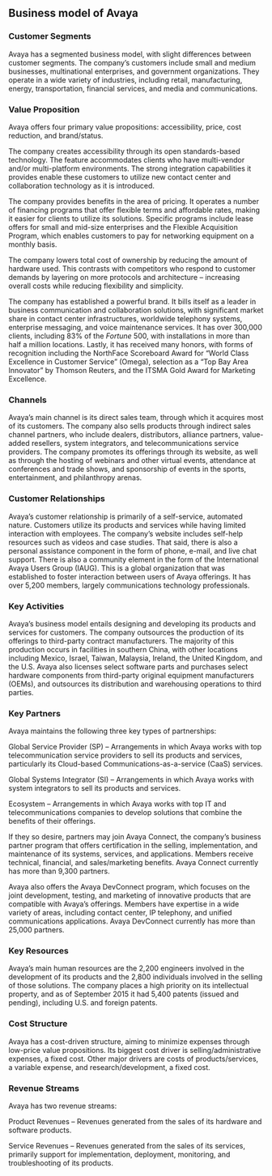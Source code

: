 Business model of Avaya
-----------------------

 ### Customer Segments

 Avaya has a segmented business model, with slight differences between customer segments. The company’s customers include small and medium businesses, multinational enterprises, and government organizations. They operate in a wide variety of industries, including retail, manufacturing, energy, transportation, financial services, and media and communications.

 ### Value Proposition

 Avaya offers four primary value propositions: accessibility, price, cost reduction, and brand/status.

 The company creates accessibility through its open standards-based technology. The feature accommodates clients who have multi-vendor and/or multi-platform environments. The strong integration capabilities it provides enable these customers to utilize new contact center and collaboration technology as it is introduced.

 The company provides benefits in the area of pricing. It operates a number of financing programs that offer flexible terms and affordable rates, making it easier for clients to utilize its solutions. Specific programs include lease offers for small and mid-size enterprises and the Flexible Acquisition Program, which enables customers to pay for networking equipment on a monthly basis.

 The company lowers total cost of ownership by reducing the amount of hardware used. This contrasts with competitors who respond to customer demands by layering on more protocols and architecture – increasing overall costs while reducing flexibility and simplicity.

 The company has established a powerful brand. It bills itself as a leader in business communication and collaboration solutions, with significant market share in contact center infrastructures, worldwide telephony systems, enterprise messaging, and voice maintenance services. It has over 300,000 clients, including 83% of the *Fortune* 500, with installations in more than half a million locations. Lastly, it has received many honors, with forms of recognition including the NorthFace Scoreboard Award for “World Class Excellence in Customer Service” (Omega), selection as a “Top Bay Area Innovator” by Thomson Reuters, and the ITSMA Gold Award for Marketing Excellence.

 ### Channels

 Avaya’s main channel is its direct sales team, through which it acquires most of its customers. The company also sells products through indirect sales channel partners, who include dealers, distributors, alliance partners, value-added resellers, system integrators, and telecommunications service providers. The company promotes its offerings through its website, as well as through the hosting of webinars and other virtual events, attendance at conferences and trade shows, and sponsorship of events in the sports, entertainment, and philanthropy arenas.

 ### Customer Relationships

 Avaya’s customer relationship is primarily of a self-service, automated nature. Customers utilize its products and services while having limited interaction with employees. The company’s website includes self-help resources such as videos and case studies. That said, there is also a personal assistance component in the form of phone, e-mail, and live chat support. There is also a community element in the form of the International Avaya Users Group (IAUG). This is a global organization that was established to foster interaction between users of Avaya offerings. It has over 5,200 members, largely communications technology professionals.

 ### Key Activities

 Avaya’s business model entails designing and developing its products and services for customers. The company outsources the production of its offerings to third-party contract manufacturers. The majority of this production occurs in facilities in southern China, with other locations including Mexico, Israel, Taiwan, Malaysia, Ireland, the United Kingdom, and the U.S. Avaya also licenses select software parts and purchases select hardware components from third-party original equipment manufacturers (OEMs), and outsources its distribution and warehousing operations to third parties.

 ### Key Partners

 Avaya maintains the following three key types of partnerships:

 Global Service Provider (SP) – Arrangements in which Avaya works with top telecommunication service providers to sell its products and services, particularly its Cloud-based Communications-as-a-service (CaaS) services.

 Global Systems Integrator (SI) – Arrangements in which Avaya works with system integrators to sell its products and services.

 Ecosystem – Arrangements in which Avaya works with top IT and telecommunications companies to develop solutions that combine the benefits of their offerings.

 If they so desire, partners may join Avaya Connect, the company’s business partner program that offers certification in the selling, implementation, and maintenance of its systems, services, and applications. Members receive technical, financial, and sales/marketing benefits. Avaya Connect currently has more than 9,300 partners.

 Avaya also offers the Avaya DevConnect program, which focuses on the joint development, testing, and marketing of innovative products that are compatible with Avaya’s offerings. Members have expertise in a wide variety of areas, including contact center, IP telephony, and unified communications applications. Avaya DevConnect currently has more than 25,000 partners.

 ### Key Resources

 Avaya’s main human resources are the 2,200 engineers involved in the development of its products and the 2,800 individuals involved in the selling of those solutions. The company places a high priority on its intellectual property, and as of September 2015 it had 5,400 patents (issued and pending), including U.S. and foreign patents.

 ### Cost Structure

 Avaya has a cost-driven structure, aiming to minimize expenses through low-price value propositions. Its biggest cost driver is selling/administrative expenses, a fixed cost. Other major drivers are costs of products/services, a variable expense, and research/development, a fixed cost.

 ### Revenue Streams

 Avaya has two revenue streams:

 Product Revenues – Revenues generated from the sales of its hardware and software products.

 Service Revenues – Revenues generated from the sales of its services, primarily support for implementation, deployment, monitoring, and troubleshooting of its products.